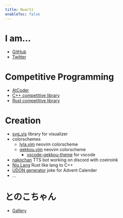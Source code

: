 ```yaml
---
title: Nuartz
enableToc: false
---
```


# I am...

- [GitHub](https://github.com/niuez)
- [Twitter](https://twitter.com/xiuez)

# Competitive Programming 

- [AtCoder](https://atcoder.jp/users/niuez)
- [C++ competitive library](https://niuez.github.io/cp-cpp-library/)
- [Rust competitive library](https://github.com/niuez/cp-rust-library)

# Creation

- [svg\_vis](https://github.com/niuez/svg_vis) library for visualizer
- colorschemes
  - [lyla.vim](https://github.com/niuez/lyla.vim) neovim colorscheme
  - [gekkou.vim](https://github.com/niuez/gekkou.vim) neovim colorscheme
    - [vscode-gekkou-theme](https://github.com/niuez/vscode-gekkou-theme) for vscode
- [nakochan](https://github.com/niuez/nakochan) TTS bot working on discord with coeiroink
- [Niu Lang](https://github.com/niuez/Niu) Rust like lang to C++
- [UDON generator](https://github.com/niuez/UDON_generator) joke for Advent Calender
- ...

# とのこちゃん

- [Gallery](/gallery)
